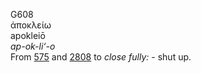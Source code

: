 <body>
  <p>G608<br>  ἀποκλείω  <br> apokleiō  <br><i>ap-ok-li‘-o </i><br>From <a href="g0575.htm">575</a> and <a href="g2808.htm">2808</a>  to <i>close</i> <i>fully:</i> - shut up.<br></p>
 </body>